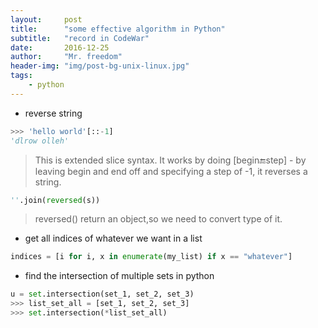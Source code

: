```yaml
---
layout:     post
title:      "some effective algorithm in Python"
subtitle:   "record in CodeWar"
date:       2016-12-25
author:     "Mr. freedom"
header-img: "img/post-bg-unix-linux.jpg"
tags:
    - python
---
```


* reverse string

```python
>>> 'hello world'[::-1]
'dlrow olleh'
```

> This is extended slice syntax. It works by doing [begin:end:step] - by leaving begin and end off and specifying a step of -1, it reverses a string.

```python
''.join(reversed(s))
```

> reversed() return an object,so we need to convert type of it.

* get all indices of whatever we want in a list

```python
indices = [i for i, x in enumerate(my_list) if x == "whatever"]
```

* find the intersection of multiple sets in python

```python
u = set.intersection(set_1, set_2, set_3)
>>> list_set_all = [set_1, set_2, set_3]
>>> set.intersection(*list_set_all)
``` 

